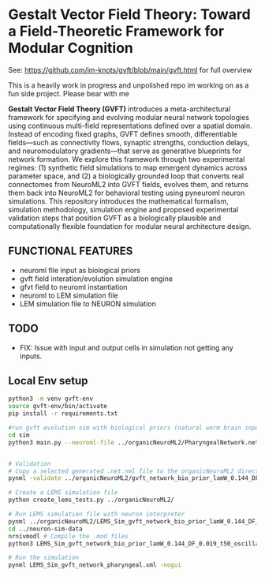 # Gestalt Vector Field Theory: Toward a Field-Theoretic Framework for Modular Cognition 
See: https://github.com/im-knots/gvft/blob/main/gvft.html for full overview

This is a heavily work in progress and unpolished repo im working on as a fun side project. Please bear with me

**Gestalt Vector Field Theory (GVFT)** introduces a meta-architectural framework for specifying and evolving modular neural network topologies using continuous multi-field representations defined over a spatial domain. Instead of encoding fixed graphs, GVFT defines smooth, differentiable fields—such as connectivity flows, synaptic strengths, conduction delays, and neuromodulatory gradients—that serve as generative blueprints for network formation. We explore this framework through two experimental regimes: (1) synthetic field simulations to map emergent dynamics across parameter space, and (2) a biologically grounded loop that converts real connectomes from NeuroML2 into GVFT fields, evolves them, and returns them back into NeuroML2 for behavioral testing using pyneuroml neuron simulations. This repository introduces the mathematical formalism, simulation methodology, simulation engine and proposed experimental validation steps that position GVFT as a biologically plausible and computationally flexible foundation for modular neural architecture design.

## FUNCTIONAL FEATURES
- neuroml file input as biological priors
- gvft field interation/evolution simulation engine
- gfvt field to neuroml instantiation
- neuroml to LEM simulation file
- LEM simulation file to NEURON simulation

## TODO
- FIX: Issue with input and output cells in simulation not getting any inputs.

## Local Env setup
```bash
python3 -m venv gvft-env
source gvft-env/bin/activate 
pip install -r requirements.txt

#run gvft evolution sim with biological priors (natural worm brain input)
cd sim
python3 main.py --neuroml-file ../organicNeuroML2/PharyngealNetwork.net.nml


# Validation 
# Copy a selected generated .net.nml file to the organicNeuroML2 directory then run something like this
pynml -validate ../organicNeuroML2/gvft_network_bio_prior_lamW_0.144_DF_0.019_t20.net.nml

# Create a LEMS simulation file
python create_lems_tests.py ../organicNeuroML2/

# Run LEMS simulation file with neuron interpreter 
pynml ../organicNeuroML2/LEMS_Sim_gvft_network_bio_prior_lamW_0.144_DF_0.019_t20_oscillation_test.xml -neuron -outputdir ../neuron-sim-data
cd ../neuron-sim-data
nrnivmodl # Compile the .mod files
python3 LEMS_Sim_gvft_network_bio_prior_lamW_0.144_DF_0.019_t50_oscillation_test_nrn.py

# Run the simulation
pynml LEMS_Sim_gvft_network_pharyngeal.xml -nogui
```
